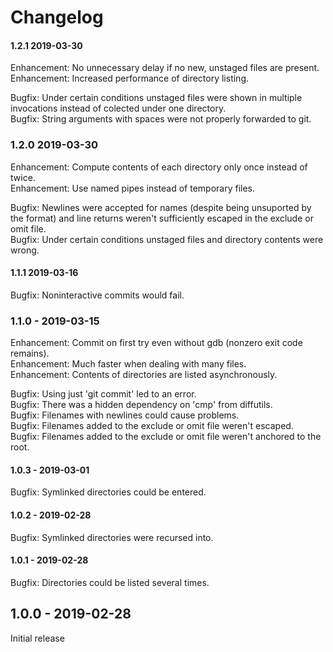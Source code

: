 # Changelog
#### 1.2.1 2019-03-30
Enhancement: No unnecessary delay if no new, unstaged files are present.  
Enhancement: Increased performance of directory listing.

Bugfix: Under certain conditions unstaged files were shown in multiple invocations instead of colected under one directory.  
Bugfix: String arguments with spaces were not properly forwarded to git.

### 1.2.0 2019-03-30
Enhancement: Compute contents of each directory only once instead of twice.  
Enhancement: Use named pipes instead of temporary files.

Bugfix: Newlines were accepted for names (despite being unsuported by the format) and line returns weren't sufficiently escaped in the exclude or omit file.  
Bugfix: Under certain conditions unstaged files and directory contents were wrong.

#### 1.1.1 2019-03-16
Bugfix: Noninteractive commits would fail.

### 1.1.0 - 2019-03-15
Enhancement: Commit on first try even without gdb (nonzero exit code remains).  
Enhancement: Much faster when dealing with many files.  
Enhancement: Contents of directories are listed asynchronously.

Bugfix: Using just 'git commit' led to an error.  
Bugfix: There was a hidden dependency on 'cmp' from diffutils.  
Bugfix: Filenames with newlines could cause problems.  
Bugfix: Filenames added to the exclude or omit file weren't escaped.  
Bugfix: Filenames added to the exclude or omit file weren't anchored to the root.

#### 1.0.3 - 2019-03-01
Bugfix: Symlinked directories could be entered.

#### 1.0.2 - 2019-02-28
Bugfix: Symlinked directories were recursed into.

#### 1.0.1 - 2019-02-28
Bugfix: Directories could be listed several times.

## 1.0.0 - 2019-02-28
Initial release
